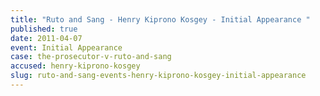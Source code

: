 ```yaml
---
title: "Ruto and Sang - Henry Kiprono Kosgey - Initial Appearance "
published: true
date: 2011-04-07
event: Initial Appearance
case: the-prosecutor-v-ruto-and-sang
accused: henry-kiprono-kosgey
slug: ruto-and-sang-events-henry-kiprono-kosgey-initial-appearance
---
```

